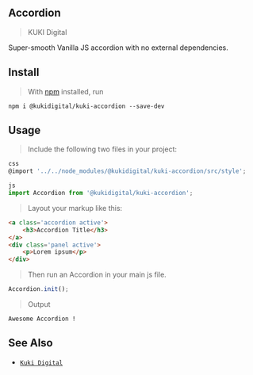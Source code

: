 ## Accordion

> KUKI Digital

Super-smooth Vanilla JS accordion with no external dependencies.


## Install

> With [npm](https://npmjs.org/) installed, run

```
npm i @kukidigital/kuki-accordion --save-dev
```

## Usage

> Include the following two files in your project:

```js
css
@import '../../node_modules/@kukidigital/kuki-accordion/src/style';

js
import Accordion from '@kukidigital/kuki-accordion';

```

> Layout your markup like this:

```html
<a class='accordion active'>
    <h3>Accordion Title</h3>
</a>
<div class='panel active'>
    <p>Lorem ipsum</p>
</div>
```

> Then run an Accordion in your main js file.

```js
Accordion.init();
```

> Output

```
Awesome Accordion !
```


## See Also

- [`Kuki Digital`](https://www.npmjs.com/settings/kukidigital/packages)

